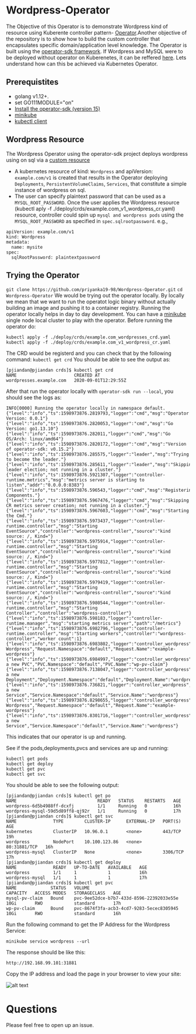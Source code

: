 # Wordpress-Operator

The Objective of this Operator is to demonstrate Wordpress kind of resource using Kuberente controller pattern- [Operator](https://kubernetes.io/docs/concepts/extend-kubernetes/operator/).Another objective of the repository is to show how to build the custom controller that encapsulates specific domain/application level knowledge. The Operator is built using the [operator-sdk framework](https://github.com/operator-framework/operator-sdk).
If Wordpress and MySQL were to be deployed without operator on Kuberenetes, it can be reffered [here](https://kubernetes.io/docs/tutorials/stateful-application/mysql-wordpress-persistent-volume/). Lets understand how can this be achieved via Kubernetes Operator.

## Prerequistites

- golang v1.12+.
- set GO111MODULE="on"
- [Install the operator-sdk (version 15)](https://sdk.operatorframework.io/docs/golang/installation/)
- [minikube](https://kubernetes.io/docs/tasks/tools/install-minikube/)
- [kubectl client](https://kubernetes.io/docs/tasks/tools/install-kubectl/)

## Wordpress Resource
The Wordpress Operator using the operator-sdk project deploys wordpress using on sql via a [custom resource](https://kubernetes.io/docs/concepts/extend-kubernetes/api-extension/custom-resources/)
- A kubernetes resource of kind: `Wordpress` and apiVersion: `example.com/v1` is created that results in the Operator deploying `Deployments`, `PersistentVolumeClaims`, `Services`, that constitute a simple instance of wordpress on sql. 
- The user can specify plaintext password that can be used as a `MYSQL_ROOT_PASSWORD`.
Once the user applies the Wordpress resource (kubectl aply -f ./deploy/crds/example.com_v1_wordpress_cr.yaml) resource, controller could spin up `mysql and wordpress pods` using the `MYSQL_ROOT_PASSWORD` as specified in `spec.sqlrootpassword`.
e.g., 
``` 
apiVersion: example.com/v1
kind: Wordpress
metadata:
  name: mysite
spec:
  sqlRootPassword: plaintextpassword 
  ```
  
## Trying the Operator

`git clone https://github.com/priyanka19-98/Wordpress-Operator.git`
`cd Wordpress-Operator`
We would be trying out the operator locally. By locally we mean that we want to run the operatot logic binary without actually building an image and pushing it to a container registry. Running the operator locally helps in day to day development. 
You can have a [minikube](https://kubernetes.io/docs/tasks/tools/install-minikube/) single node local cluster to play with the operator.
Before running the operator do:
```
kubectl apply -f ./deploy/crds/example.com_wordpresses_crd.yaml
kubectl apply -f ./deploy/crds/example.com_v1_wordpress_cr.yaml
```

The CRD would be registerd and you can check that by the following command:
`kubectl get crd`
You should be able to see the output as:
```
[pjiandan@pjiandan crds]$ kubectl get crd
NAME                      CREATED AT
wordpresses.example.com   2020-09-01T12:29:55Z
```
After that run the operator locally with `operator-sdk run --local`, you should see the logs as: 
```
INFO[0000] Running the operator locally in namespace default. 
{"level":"info","ts":1598973876.2819793,"logger":"cmd","msg":"Operator Version: 0.0.1"}
{"level":"info","ts":1598973876.2820053,"logger":"cmd","msg":"Go Version: go1.13.10"}
{"level":"info","ts":1598973876.282011,"logger":"cmd","msg":"Go OS/Arch: linux/amd64"}
{"level":"info","ts":1598973876.2820172,"logger":"cmd","msg":"Version of operator-sdk: v0.15.2"}
{"level":"info","ts":1598973876.285575,"logger":"leader","msg":"Trying to become the leader."}
{"level":"info","ts":1598973876.285611,"logger":"leader","msg":"Skipping leader election; not running in a cluster."}
{"level":"info","ts":1598973876.5921307,"logger":"controller-runtime.metrics","msg":"metrics server is starting to listen","addr":"0.0.0.0:8383"}
{"level":"info","ts":1598973876.596543,"logger":"cmd","msg":"Registering Components."}
{"level":"info","ts":1598973876.5967476,"logger":"cmd","msg":"Skipping CR metrics server creation; not running in a cluster."}
{"level":"info","ts":1598973876.5967603,"logger":"cmd","msg":"Starting the Cmd."}
{"level":"info","ts":1598973876.5973437,"logger":"controller-runtime.controller","msg":"Starting EventSource","controller":"wordpress-controller","source":"kind source: /, Kind="}
{"level":"info","ts":1598973876.5975914,"logger":"controller-runtime.controller","msg":"Starting EventSource","controller":"wordpress-controller","source":"kind source: /, Kind="}
{"level":"info","ts":1598973876.5977812,"logger":"controller-runtime.controller","msg":"Starting EventSource","controller":"wordpress-controller","source":"kind source: /, Kind="}
{"level":"info","ts":1598973876.5979419,"logger":"controller-runtime.controller","msg":"Starting EventSource","controller":"wordpress-controller","source":"kind source: /, Kind="}
{"level":"info","ts":1598973876.5980544,"logger":"controller-runtime.controller","msg":"Starting Controller","controller":"wordpress-controller"}
{"level":"info","ts":1598973876.598183,"logger":"controller-runtime.manager","msg":"starting metrics server","path":"/metrics"}
{"level":"info","ts":1598973876.6982796,"logger":"controller-runtime.controller","msg":"Starting workers","controller":"wordpress-controller","worker count":1}
{"level":"info","ts":1598973876.6983802,"logger":"controller_wordpress","msg":"Reconciling Wordpress","Request.Namespace":"default","Request.Name":"example-wordpress"}
{"level":"info","ts":1598973876.6984997,"logger":"controller_wordpress","msg":"Creating a new PVC","PVC.Namespace":"default","PVC.Name":"wp-pv-claim"}
{"level":"info","ts":1598973876.7138047,"logger":"controller_wordpress","msg":"Creating a new Deployment","Deployment.Namespace":"default","Deployment.Name":"wordpress"}
{"level":"info","ts":1598973876.736821,"logger":"controller_wordpress","msg":"Creating a new Service","Service.Namespace":"default","Service.Name":"wordpress"}
{"level":"info","ts":1598973876.8298655,"logger":"controller_wordpress","msg":"Reconciling Wordpress","Request.Namespace":"default","Request.Name":"example-wordpress"}
{"level":"info","ts":1598973876.8301716,"logger":"controller_wordpress","msg":"Creating a new Service","Service.Namespace":"default","Service.Name":"wordpress"}
```
This indicates that our operator is up and running. 

See if the pods,deployments,pvcs and services are up and running: 
```
kubectl get pods
kubectl get deploy
kubectl get pvc
kubectl get svc
```
You should be able to see the following output:
```
[pjiandan@pjiandan crds]$ kubectl get po
NAME                               READY   STATUS    RESTARTS   AGE
wordpress-6d5b4988ff-dcxfj         1/1     Running   0          16h
wordpress-mysql-59d5d89ff8-qj92r   1/1     Running   0          17h
[pjiandan@pjiandan crds]$ kubectl get svc
NAME              TYPE        CLUSTER-IP      EXTERNAL-IP   PORT(S)        AGE
kubernetes        ClusterIP   10.96.0.1       <none>        443/TCP        19h
wordpress         NodePort    10.100.123.86   <none>        80:31881/TCP   16h
wordpress-mysql   ClusterIP   None            <none>        3306/TCP       17h
[pjiandan@pjiandan crds]$ kubectl get deploy
NAME              READY   UP-TO-DATE   AVAILABLE   AGE
wordpress         1/1     1            1           16h
wordpress-mysql   1/1     1            1           17h
[pjiandan@pjiandan crds]$ kubectl get pvc
NAME             STATUS   VOLUME                                     CAPACITY   ACCESS MODES   STORAGECLASS   AGE
mysql-pv-claim   Bound    pvc-9ee52dce-b7b7-433d-8596-22392033e55e   10Gi       RWO            standard       17h
wp-pv-claim      Bound    pvc-8674f3fa-acb3-4cd7-9283-5ecec8305945   10Gi       RWO            standard       16h

```
Run the following command to get the IP Address for the Wordpress Service:

`minikube service wordpress --url`

The response should be like this:

`http://192.168.99.101:31881`

Copy the IP address and load the page in your browser to view your site: 


![alt text](https://raw.githubusercontent.com/kubernetes/examples/master/mysql-wordpress-pd/WordPress.png)


# Questions
Please feel free to open up an issue.


